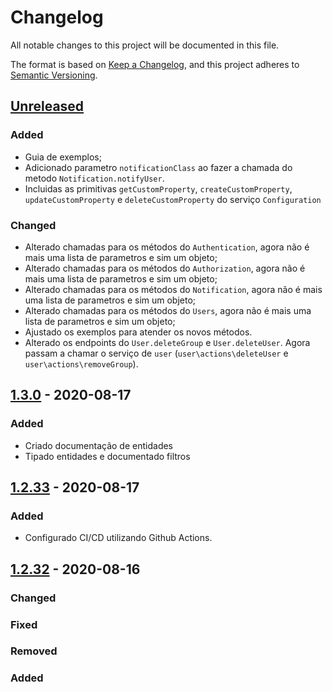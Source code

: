 # Changelog

All notable changes to this project will be documented in this file.

The format is based on [Keep a Changelog](https://keepachangelog.com/en/1.0.0/),
and this project adheres to [Semantic Versioning](https://semver.org/spec/v2.0.0.html).

## [Unreleased]

### Added

-   Guia de exemplos;
-   Adicionado parametro `notificationClass` ao fazer a chamada do metodo `Notification.notifyUser`.
-   Incluidas as primitivas `getCustomProperty`, `createCustomProperty`, `updateCustomProperty` e `deleteCustomProperty` do serviço `Configuration`

### Changed

-   Alterado chamadas para os métodos do `Authentication`, agora não é mais uma lista de parametros e sim um objeto;
-   Alterado chamadas para os métodos do `Authorization`, agora não é mais uma lista de parametros e sim um objeto;
-   Alterado chamadas para os métodos do `Notification`, agora não é mais uma lista de parametros e sim um objeto;
-   Alterado chamadas para os métodos do `Users`, agora não é mais uma lista de parametros e sim um objeto;
-   Ajustado os exemplos para atender os novos métodos.
-   Alterado os endpoints do `User.deleteGroup` e `User.deleteUser`. Agora passam a chamar o serviço de `user` (`user\actions\deleteUser` e `user\actions\removeGroup`).


## [1.3.0] - 2020-08-17

### Added

-   Criado documentação de entidades
-   Tipado entidades e documentado filtros

## [1.2.33] - 2020-08-17

### Added

-   Configurado CI/CD utilizando Github Actions.

## [1.2.32] - 2020-08-16

### Changed

### Fixed

### Removed

### Added

[Unreleased]: https://github.com/dev-senior-com-br/senior-core-node/compare/v1.3.0...HEAD

[1.3.0]: https://github.com/dev-senior-com-br/senior-core-node/compare/v1.2.33...1.3.0

[1.2.33]: https://github.com/dev-senior-com-br/senior-core-node/compare/v1.2.32...1.2.33

[1.2.32]: https://github.com/dev-senior-com-br/senior-core-node/releases/tag/v1.2.32
